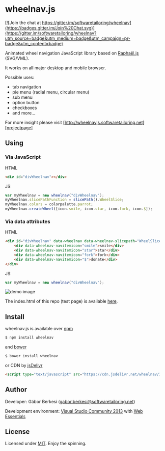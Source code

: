 wheelnav.js
===========

[![Join the chat at https://gitter.im/softwaretailoring/wheelnav](https://badges.gitter.im/Join%20Chat.svg)](https://gitter.im/softwaretailoring/wheelnav?utm_source=badge&utm_medium=badge&utm_campaign=pr-badge&utm_content=badge)

Animated wheel navigation JavaScript library based on [Raphaël.js][raphaeljs] (SVG/VML).

It works on all major desktop and mobile browser.

Possible uses:
- tab navigation
- pie menu (radial menu, circular menu)
- sub menu
- option button
- checkboxes
- and more...

For more insight please visit [http://wheelnavjs.softwaretailoring.net][projectpage]

## Using

### Via JavaScript

HTML
```html
<div id="divWheelnav"></div>
```

JS
```javascript
var myWheelnav = new wheelnav("divWheelnav");
myWheelnav.slicePathFunction = slicePath().WheelSlice;
myWheelnav.colors = colorpalette.parrot;
myWheelnav.createWheel([icon.smile, icon.star, icon.fork, icon.$]);
```

### Via data attributes

HTML
```html
<div id="divWheelnav" data-wheelnav data-wheelnav-slicepath="WheelSlice" data-wheelnav-colors="#D80351,#F5D908,#00A3EE,#929292">
    <div data-wheelnav-navitemicon="smile">smile</div>
    <div data-wheelnav-navitemicon="star">star</div>
    <div data-wheelnav-navitemicon="fork">fork</div>
    <div data-wheelnav-navitemicon="$">donate</div>
</div>
```

JS
```javascript
var myWheelnav = new wheelnav("divWheelnav");
```

![demo image](wheelnav_demo.gif)

The index.html of this repo (test page) is available [here][testpage].

## Install

wheelnav.js is available over [npm][npm]

```sh
$ npm install wheelnav
```

and [bower][bower]

```sh
$ bower install wheelnav
```

or CDN by [jsDelivr][jsdelivr]

```html
<script type="text/javascript" src="https://cdn.jsdelivr.net/wheelnav/1.7.1/wheelnav.min.js"></script>
```

## Author

Developer: Gábor Berkesi (gabor.berkesi@softwaretailoring.net)

Development environment: [Visual Studio Community 2013][vs2013] with [Web Essentials][webessentials]

## License

Licensed under [MIT][mit]. Enjoy the spinning.

[projectpage]: http://wheelnavjs.softwaretailoring.net
[testpage]: http://wheelnavjs.softwaretailoring.net/test
[mit]: http://www.opensource.org/licenses/mit-license.php
[raphaeljs]: http://dmitrybaranovskiy.github.io/raphael
[npm]: https://www.npmjs.com/package/wheelnav
[bower]: http://bower.io/search/?q=wheelnav
[jsdelivr]: http://www.jsdelivr.com/?query=wheelnav
[vs2013]: https://www.visualstudio.com/en-us/products/visual-studio-community-vs.aspx
[webessentials]: http://vswebessentials.com/
